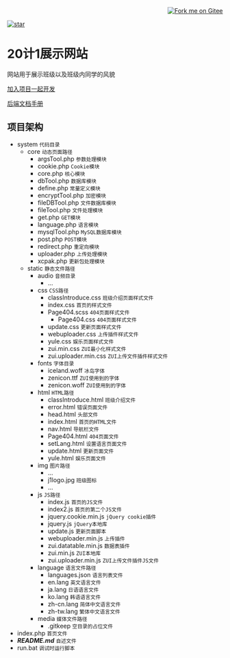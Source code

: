 <div align='right'><a href='https://gitee.com/schlibra/website_20j1'><img src='https://gitee.com/schlibra/website_20j1/widgets/widget_1.svg?color=c71d23' alt='Fork me on Gitee'></img></a></div>

[![star](https://gitee.com/schlibra/website_20j1/badge/star.svg?theme=white)](https://gitee.com/schlibra/website_20j1/stargazers)


# 20计1展示网站

网站用于展示班级以及班级内同学的风貌

[加入项目一起开发](https://gitee.com/schlibra/website_20j1/invite_link?invite=1d9215b7dfd9f7d81c484724b06f676a69bfe20df1a12785b7993663152babc5ebee344d1daf1f9c2f846e2b589479b3)

[后端文档手册](https://apidoc.gitee.com/schlibra/website_20j1)

## 项目架构
* system `代码目录`
    - core `动态页面路径`
        - argsTool.php `参数处理模块`
        - cookie.php `Cookie模块`
        - core.php `核心模块`
        - dbTool.php `数据库模块`
        - define.php `常量定义模块`
        - encryptTool.php `加密模块`
        - fileDBTool.php `文件数据库模块`
        - fileTool.php `文件处理模块`
        - get.php `GET模块`
        - language.php `语言模块`
        - mysqlTool.php `MySQL数据库模块`
        - post.php `POST模块`
        - redirect.php `重定向模块`
        - uploader.php `上传处理模块`
        - xcpak.php `更新包处理模块`
    - static `静态文件路径`
        - audio `音频目录`
            - ...
        - css `CSS路径`
            - classIntroduce.css `班级介绍页面样式文件`
            - index.css `首页的样式文件`
            - Page404.scss `404页面样式文件`
              - Page404.css `404页面样式文件`
            - update.css `更新页面样式文件`
            - webuploader.css `上传插件样式文件`
            - yule.css `娱乐页面样式文件`
            - zui.min.css `ZUI最小化样式文件`
            - zui.uploader.min.css `ZUI上传文件插件样式文件`
        - fonts `字体目录`
            - iceland.woff `冰岛字体`
            - zenicon.ttf `ZUI使用到的字体`
            - zenicon.woff `ZUI使用到的字体`
        - html `HTML路径`
            - classIntroduce.html `班级介绍文件`
            - error.html `错误页面文件`
            - head.html `头部文件`
            - index.html `首页的HTML文件`
            - nav.html `导航栏文件`
            - Page404.html `404页面文件`
            - setLang.html `设置语言页面文件`
            - update.html `更新页面文件`
            - yule.html `娱乐页面文件`
        - img `图片路径`
            - ...
            - j1logo.jpg `班级图标`
            - ...
        - js `JS路径`
            - index.js `首页的JS文件`
            - index2.js `首页的第二个JS文件`
            - jquery.cookie.min.js `jQuery cookie插件`
            - jquery.js `jQuery本地库`
            - update.js `更新页面脚本`
            - webuploader.min.js `上传插件`
            - zui.datatable.min.js `数据表插件`
            - zui.min.js `ZUI本地库`
            - zui.uploader.min.js `ZUI上传文件插件JS文件`
        - language `语言文件路径`
            - languages.json `语言列表文件`
            - en.lang `英文语言文件`
            - ja.lang `日语语言文件`
            - ko.lang `韩语语言文件`
            - zh-cn.lang `简体中文语言文件`
            - zh-tw.lang `繁体中文语言文件`
        - media `媒体文件路径`
            - .gitkeep  `空目录的占位文件`
* index.php `首页文件`
* ***README.md*** `自述文件`
* run.bat `调试时运行脚本`